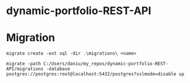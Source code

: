 # dynamic-portfolio-REST-API

# Migration

`migrate create -ext sql -dir .\migrations\ <name>`

`migrate -path C:/Users/daniu/my_repos/dynamic-portfolio-REST-API/migrations -database postgres://postgres:root@localhost:5432/postgres?sslmode=disable up `
